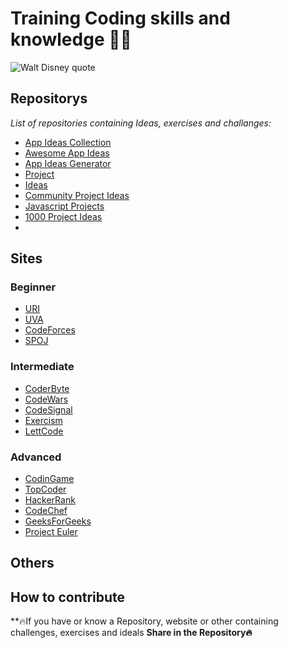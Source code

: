 # Training Coding skills and knowledge 💪🧠

![Walt Disney quote](https://user-images.githubusercontent.com/71211920/102692429-e2a01d80-41f1-11eb-825f-e85f4f2a83a7.png)
## Repositorys
*List of repositories containing Ideas, exercises and challanges:*
- [App Ideas Collection](https://github.com/florinpop17/app-ideas)
- [Awesome App Ideas](https://github.com/tastejs/awesome-app-ideas)
- [App Ideas Generator](https://github.com/harshhhdev/app-idea-generator)
- [Project](https://github.com/karan/Projects)
- [Ideas](https://github.com/samsquire/ideas)
- [Community Project Ideas](https://github.com/fnplus/community-project-ideas)
- [Javascript Projects](https://github.com/OpenSouce-LNMIIT/JavaScriptProjects)
- [1000 Project Ideas](https://github.com/Akshat4112/1000_Project_Ideas)
- []()

## Sites

### Beginner
- [URI](https://www.urionlinejudge.com.br/judge/en/login)
- [UVA](https://onlinejudge.org/)
- [CodeForces](http://codeforces.com/)
- [SPOJ](https://www.spoj.com/)

### Intermediate
- [CoderByte](https://www.coderbyte.com/)
- [CodeWars](https://www.codewars.com/)
- [CodeSignal](https://codesignal.com/)
- [Exercism](https://exercism.io/)
- [LettCode](https://leetcode.com/)

### Advanced
- [CodinGame](https://www.codingame.com/)
- [TopCoder](https://www.topcoder.com/challenges/)
- [HackerRank](https://www.hackerrank.com/)
- [CodeChef](https://www.codechef.com/)
- [GeeksForGeeks](https://www.geeksforgeeks.org/)
- [Project Euler](https://projecteuler.net/)

## Others

## How to contribute
**🔥If you have or know a Repository, website or other containing challenges, exercises and ideals **Share in the Repository🔥**
